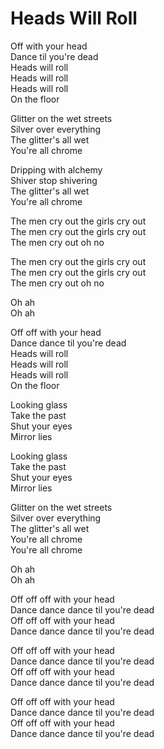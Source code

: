 # Heads Will Roll  

Off with your head  
Dance til you're dead  
Heads will roll  
Heads will roll  
Heads will roll  
On the floor  

Glitter on the wet streets  
Silver over everything  
The glitter's all wet  
You're all chrome  

Dripping with alchemy  
Shiver stop shivering  
The glitter's all wet  
You're all chrome  

The men cry out the girls cry out  
The men cry out the girls cry out  
The men cry out oh no  

The men cry out the girls cry out  
The men cry out the girls cry out  
The men cry out oh no  

Oh ah  
Oh ah  

Off off with your head  
Dance dance til you're dead  
Heads will roll  
Heads will roll  
Heads will roll  
On the floor  

Looking glass  
Take the past  
Shut your eyes  
Mirror lies  

Looking glass  
Take the past  
Shut your eyes  
Mirror lies  

Glitter on the wet streets  
Silver over everything  
The glitter's all wet  
You're all chrome  
You're all chrome  

Oh ah  
Oh ah  

Off off off with your head  
Dance dance dance til you're dead  
Off off off with your head  
Dance dance dance til you're dead  

Off off off with your head  
Dance dance dance til you're dead  
Off off off with your head  
Dance dance dance til you're dead  

Off off off with your head  
Dance dance dance til you're dead  
Off off off with your head  
Dance dance dance til you're dead  
